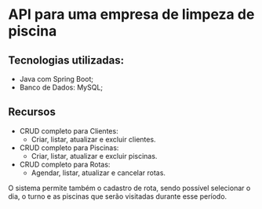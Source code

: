 # API para uma empresa de limpeza de piscina

## Tecnologias utilizadas:
- Java com Spring Boot;
- Banco de Dados: MySQL;

## Recursos
- CRUD completo para Clientes:
  - Criar, listar, atualizar e excluir clientes.
- CRUD completo para Piscinas:
  - Criar, listar, atualizar e excluir piscinas.
- CRUD completo para Rotas:
  - Agendar, listar, atualizar e cancelar rotas.
 
O sistema permite também o cadastro de rota, sendo possível selecionar o dia, o turno e as piscinas que serão visitadas durante esse período.
